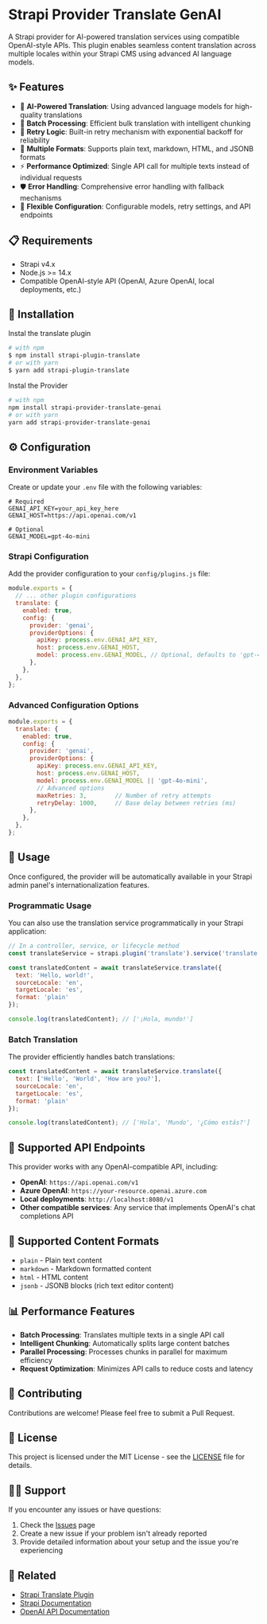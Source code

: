 # Strapi Provider Translate GenAI

A Strapi provider for AI-powered translation services using compatible OpenAI-style APIs. This plugin enables seamless content translation across multiple locales within your Strapi CMS using advanced AI language models.

## ✨ Features

- 🤖 **AI-Powered Translation**: Using advanced language models for high-quality translations
- 🚀 **Batch Processing**: Efficient bulk translation with intelligent chunking
- 🔄 **Retry Logic**: Built-in retry mechanism with exponential backoff for reliability
- 📝 **Multiple Formats**: Supports plain text, markdown, HTML, and JSONB formats
- ⚡ **Performance Optimized**: Single API call for multiple texts instead of individual requests
- 🛡️ **Error Handling**: Comprehensive error handling with fallback mechanisms
- 🔧 **Flexible Configuration**: Configurable models, retry settings, and API endpoints

## 📋 Requirements

- Strapi v4.x
- Node.js >= 14.x
- Compatible OpenAI-style API (OpenAI, Azure OpenAI, local deployments, etc.)

## 🚀 Installation
Instal the translate plugin
```bash
# with npm
$ npm install strapi-plugin-translate
# or with yarn
$ yarn add strapi-plugin-translate
```
Instal the Provider
```bash
# with npm
npm install strapi-provider-translate-genai
# or with yarn
yarn add strapi-provider-translate-genai
```

## ⚙️ Configuration

### Environment Variables

Create or update your `.env` file with the following variables:

```env
# Required
GENAI_API_KEY=your_api_key_here
GENAI_HOST=https://api.openai.com/v1

# Optional
GENAI_MODEL=gpt-4o-mini
```

### Strapi Configuration

Add the provider configuration to your `config/plugins.js` file:

```javascript
module.exports = {
  // ... other plugin configurations
  translate: {
    enabled: true,
    config: {
      provider: 'genai',
      providerOptions: {
        apiKey: process.env.GENAI_API_KEY,
        host: process.env.GENAI_HOST,
        model: process.env.GENAI_MODEL, // Optional, defaults to 'gpt-4o-mini'
      },
    },
  },
};
```

### Advanced Configuration Options

```javascript
module.exports = {
  translate: {
    enabled: true,
    config: {
      provider: 'genai',
      providerOptions: {
        apiKey: process.env.GENAI_API_KEY,
        host: process.env.GENAI_HOST,
        model: process.env.GENAI_MODEL || 'gpt-4o-mini',
        // Advanced options
        maxRetries: 3,        // Number of retry attempts
        retryDelay: 1000,     // Base delay between retries (ms)
      },
    },
  },
};
```

## 🎯 Usage

Once configured, the provider will be automatically available in your Strapi admin panel's internationalization features.

### Programmatic Usage

You can also use the translation service programmatically in your Strapi application:

```javascript
// In a controller, service, or lifecycle method
const translateService = strapi.plugin('translate').service('translate');

const translatedContent = await translateService.translate({
  text: 'Hello, world!',
  sourceLocale: 'en',
  targetLocale: 'es',
  format: 'plain'
});

console.log(translatedContent); // ['¡Hola, mundo!']
```

### Batch Translation

The provider efficiently handles batch translations:

```javascript
const translatedContent = await translateService.translate({
  text: ['Hello', 'World', 'How are you?'],
  sourceLocale: 'en',
  targetLocale: 'es',
  format: 'plain'
});

console.log(translatedContent); // ['Hola', 'Mundo', '¿Cómo estás?']
```

## 🔧 Supported API Endpoints

This provider works with any OpenAI-compatible API, including:

- **OpenAI**: `https://api.openai.com/v1`
- **Azure OpenAI**: `https://your-resource.openai.azure.com`
- **Local deployments**: `http://localhost:8080/v1`
- **Other compatible services**: Any service that implements OpenAI's chat completions API

## 📝 Supported Content Formats

- `plain` - Plain text content
- `markdown` - Markdown formatted content
- `html` - HTML content
- `jsonb` - JSONB blocks (rich text editor content)


## 📊 Performance Features

- **Batch Processing**: Translates multiple texts in a single API call
- **Intelligent Chunking**: Automatically splits large content batches
- **Parallel Processing**: Processes chunks in parallel for maximum efficiency
- **Request Optimization**: Minimizes API calls to reduce costs and latency


## 🤝 Contributing

Contributions are welcome! Please feel free to submit a Pull Request.

## 📄 License

This project is licensed under the MIT License - see the [LICENSE](LICENSE) file for details.

## 🙋‍♂️ Support

If you encounter any issues or have questions:

1. Check the [Issues](https://github.com/cabrera-evil/strapi-provider-translate-google/issues) page
2. Create a new issue if your problem isn't already reported
3. Provide detailed information about your setup and the issue you're experiencing

## 🔗 Related

- [Strapi Translate Plugin](https://market.strapi.io/plugins/strapi-plugin-translate)
- [Strapi Documentation](https://docs.strapi.io/)
- [OpenAI API Documentation](https://platform.openai.com/docs/api-reference)
